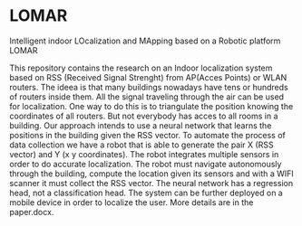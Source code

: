 # LOMAR
Intelligent indoor LOcalization and MApping based on a Robotic platform LOMAR

This repository contains the research on an Indoor localization system based on RSS (Received Signal Strenght) from AP(Acces Points) or WLAN routers. The ideea is that many buildings nowadays have tens or hundreds of routers inside them. All the signal traveling through the air can be used for localization. One way to do this is to triangulate the position knowing the coordinates of all routers. But not everybody has acces to all rooms in a building. Our approach intends to use a neural network that learns the positions in the building given the RSS vector.
To automate the process of data collection we have a robot that is able to generate the pair X (RSS vector) and Y (x y coordinates). The robot integrates multiple sensors in order to do accurate localization. The robot must navigate autonomously through the building, compute the location given its sensors and with a WIFI scanner it must collect the RSS vector.
The neural network has a regression head, not a classification head.
The system can be further deployed on a mobile device in order to localize the user.
More details are in the paper.docx.
